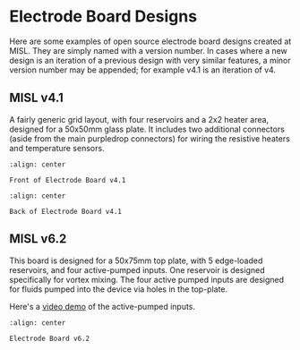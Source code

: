 # Electrode Board Designs

Here are some examples of open source electrode board designs created at MISL. They are simply named with a version number. In cases where a new design is an iteration of a previous design with very similar features, a minor version number may be appended; for example v4.1 is an iteration of v4.

## MISL v4.1

A fairly generic grid layout, with four reservoirs and a 2x2 heater area, designed for a 50x50mm glass plate. It includes two additional connectors (aside from the main purpledrop connectors) for wiring the resistive heaters and temperature sensors. 

```{figure} images/electrode_board_v4.1_front.jpg
:align: center

Front of Electrode Board v4.1
```

```{figure} images/electrode_board_v4.1_back_annotated.jpg
:align: center

Back of Electrode Board v4.1
```

## MISL v6.2

This board is designed for a 50x75mm top plate, with 5 edge-loaded reservoirs,
and four active-pumped inputs. One reservoir is designed specifically for 
vortex mixing. The four active pumped inputs are designed for fluids pumped 
into the device via holes in the top-plate.

Here's a [video demo](https://youtu.be/Z--gU876NGY) of the active-pumped inputs.

```{figure} images/electrode_board_v6.2.png
:align: center

Electrode Board v6.2
```

